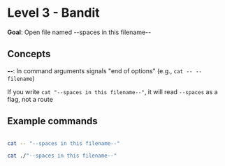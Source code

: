 # Level 3  - Bandit
**Goal**: Open file named --spaces in this filename-- 

## Concepts

**--**: In command arguments signals "end of options" (e.g., `cat -- --filename`)

If you write `cat "--spaces in this filename--"`, it will read `--spaces` as a flag, not a route

## Example commands 

```bash

cat -- "--spaces in this filename--"

cat ./"--spaces in this filename--"
```

